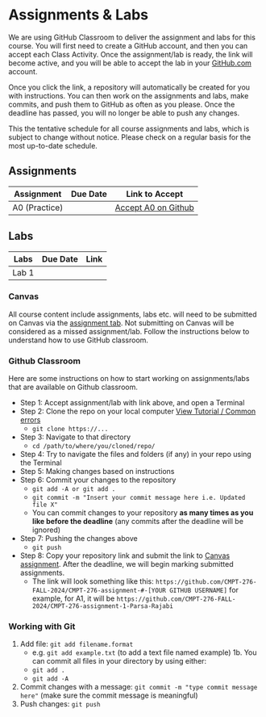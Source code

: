 # Assignments & Labs

We are using GitHub Classroom to deliver the assignment and labs for this course. You will first need to create a GitHub account, and then you can accept each Class Activity. Once the assignment/lab is ready, the link will become active, and you will be able to accept the lab in your [GitHub.com](https://github.com/) account.

Once you click the link, a repository will automatically be created for you with instructions. You can then work on the assignments and labs, make commits, and push them to GitHub as often as you please. Once the deadline has passed, you will no longer be able to push any changes.

This the tentative schedule for all course assignments and labs, which is subject to change without notice. Please check on a regular basis for the most up-to-date schedule.

  ## Assignments

|  Assignment   | Due Date |                         Link to Accept                         |
| :-----------: | :------: | :------------------------------------------------------------: |
| A0 (Practice) |          | [Accept A0 on Github](https://classroom.github.com/a/aQf6DGDr) |

## Labs


| Labs  | Due Date | Link |
| :---: | :------: | :--: |
| Lab 1 |          |      |



### Canvas

All course content include assignments, labs etc. will need to be submitted on Canvas via the [assignment tab](https://canvas.sfu.ca/courses/85687/assignments). Not submitting on Canvas will be considered as a missed assignment/lab. Follow the instructions below to understand how to use GitHub classroom.

### Github Classroom

Here are some instructions on how to start working on assignments/labs that are available on Github classroom.

- Step 1: Accept assignment/lab with link above, and open a Terminal
- Step 2: Clone the repo on your local computer [View Tutorial / Common errors](https://docs.github.com/en/repositories/creating-and-managing-repositories/cloning-a-repository)
  - `git clone https://...`
- Step 3: Navigate to that directory 
  - `cd /path/to/where/you/cloned/repo/`
- Step 4: Try to navigate the files and folders (if any) in your repo using the Terminal
- Step 5: Making changes based on instructions 
- Step 6: Commit your changes to the repository 
  - `git add -A or git add .`
  - `git commit -m "Insert your commit message here i.e. Updated file X"`
  - You can commit changes to your repository **as many times as you like before the deadline** (any commits after the deadline will be ignored)
- Step 7: Pushing the changes above
  - `git push`
- Step 8: Copy your repository link and submit the link to [Canvas assignment](https://canvas.sfu.ca/courses/79650/assignments). After the deadline, we will begin marking submitted assignments.
  - The link will look something like this: `https://github.com/CMPT-276-FALL-2024/CMPT-276-assignment-#-[YOUR GITHUB USERNAME]` for example, for A1, it will be `https://github.com/CMPT-276-FALL-2024/CMPT-276-assignment-1-Parsa-Rajabi`

### Working with Git

1. Add file: `git add filename.format`
    - e.g. `git add example.txt` (to add a text file named example)
    1b. You can commit all files in your directory by using either:
     - `git add .`
     - `git add -A`
2. Commit changes with a message: `git commit -m "type commit message here"` (make sure the commit message is meaningful)
3. Push changes: `git push`